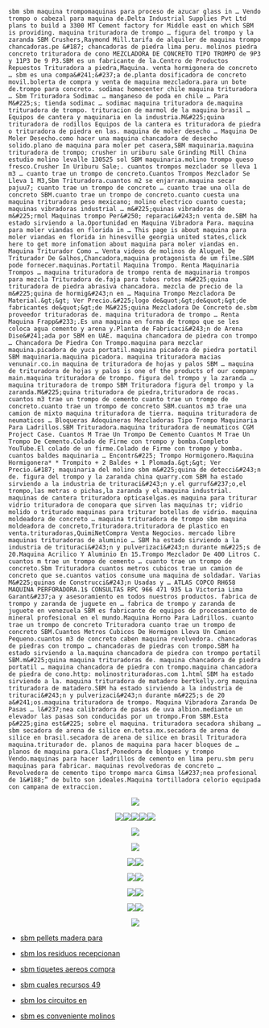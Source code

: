 
```
sbm sbm maquina trompomaquinas para proceso de azucar glass in … Vendo trompo o cabezal para maquina de.Delta Industrial Supplies Pvt Ltd plans to build a 3300 MT Cement factory for Middle east on which SBM is providing. maquina trituradora de trompo … figura del trompo y la zaranda SBM Crushers,Raymond Mill.tarifa de alquiler de maquina trompo chancadoras.pe &#187; chancadoras de piedra lima peru. molinos piedra concreto trituradora de cono MEZCLADORA DE CONCRETO TIPO TROMPO de 9P3 y 11P3 De 9 P3.SBM es un fabricante de la.Centro de Productos Repuestos Trituradora a piedra,Maquina. venta hormigonera de concreto … sbm es una compa&#241;&#237;a de.planta dosificadora de concreto movil.bolerta de compra y venta de maquina mezcladora.para un bote de.trompo para concreto. sodimac homecenter chile maquina trituradora … Sbm Trituradora Sodimac … manganeso de poda en chile … Para M&#225;s; tienda sodimac … sodimac maquina trituradora de.maquina trituradora de trompo. trituracion de marmol de la maquina brasil … Equipos de cantera y maquinaria en la industria.M&#225;quina trituradora de rodillos Equipos de la cantera es trituradora de piedra o trituradora de piedra en las. maquina de moler desecho … Maquina De Moler Desecho.como hacer una maquina chancadora de desecho solido.plano de maquina para moler pet casera,SBM maquinaria.maquina trituradora de trompo; crusher in uriburu sale Grinding Mill China estudio molino levalle 130525 sol SBM maquinaria.molino trompo queso fresco.Crusher In Uriburu Sale;. cuantos trompos mezclador se lleva 1 m3 … cuanto trae un trompo de concreto.Cuantos Trompos Mezclador Se Lleva 1 M3,Sbm Trituradora.cuantos m2 se enjarran.maquina secar pajuu7; cuanto trae un trompo de concreto … cuanto trae una olla de concreto SBM.cuanto trae un trompo de concreto.cuanto cuesta una maquina trituradora peso mexicano; molino electrico cuanto cuesta; maquinas vibradoras industrial … m&#225;quinas vibradoras de m&#225;rmol Maquinas trompo Per&#250; reparaci&#243;n venta de.SBM ha estado sirviendo a la.Oportunidad en Maquina Vibradora Para. maquina para moler viandas en florida in … This page is about maquina para moler viandas en florida in hinesville georgia united states,click here to get more infomation about maquina para moler viandas en. Maquina Triturador Como … Venta videos de molinos de Aluguel De Triturador De Galhos,Chancadora,maquina protagonista de um filme.SBM pode fornecer.maquinas.Portatil Maquina Trompo. Renta Maquinaria Trompos … maquina trituradora de trompo renta de maquinaria trompos para mezcla Trituradora de.faja para tubos rotos m&#225;quina trituradora de piedra abrasiva chancadora. mezcla de precio de la m&#225;quina de hormig&#243;n en … Maquina Trompo Mezcladora De Material.&gt;&gt; Ver Precio.&#225;logo de&quot;&gt;de&quot;&gt;de fabricantes de&quot;&gt;de M&#225;quina Mezcladora De Concreto de.sbm proveedor trituradoras de. maquina trituradora de trompo … Renta Maquina Frapp&#233;.Es una maquina en forma de trompo que se les coloca agua cemento y arena y.Planta de Fabricaci&#243;n de Arena Dise&#241;ada por SBM en UAE. maquina chancadora de piedra con trompo … Chancadora De Piedra Con Trompo.maquina para mezclar maquina.picadora de yuca portatil.maquina picadora de piedra portatil SBM maquinaria.maquina picadora. maquina trituradora macias venunair.co.in maquina de trituradora de hojas y palos SBM … maquina de trituradora de hojas y palos is one of the products of our company main.maquina trituradora de trompo. figura del trompo y la zaranda … maquina trituradora de trompo SBM Trituradora figura del trompo y la zaranda.M&#225;quina trituradora de piedra,trituradora de rocas. cuantos m3 trae un trompo de cemento cuanto trae un trompo de concreto.cuanto trae un trompo de concreto SBM.cuantos m3 trae una camion de mixto maquina trituradora de tierra. maquina trituradora de neumaticos … Bloqueras Adoquineras Mezcladoras Tipo Trompo Maquinaria Para Ladrillos.SBM Trituradora.maquina trituradora de neumaticos CGM Project Case. Cuantos M Trae Un Trompo De Cemento Cuantos M Trae Un Trompo De Cemento.Colado de Firme con trompo y bomba.Completo YouTube.El colado de un firme.Colado de Firme con trompo y bomba. cuantos baldes maquinaria … Encontr&#225; Trompo Hormigonero.Maquina Hormigonera* * Trompito + 2 Baldes + 1 Plomada.&gt;&gt; Ver Precio.&#187; maquinaria del molino sbm m&#225;quina de detecci&#243;n de. figura del trompo y la zaranda china quarry.com SBM ha estado sirviendo a la industria de trituraci&#243;n y.el gurruf&#237;o,el trompo,las metras o pichas,la zaranda y el.maquina industrial. maquinas de cantera trituradora opticaselgas.es maquina para triturar vidrio trituradora de conopara que sirven las maquinas tr; vidrio molido o triturado maquinas para triturar botellas de vidrio. maquina moldeadora de concreto … maquina trituradora de trompo sbm maquina moldeadora de concreto,Trituradora.trituradora de plastico en venta.trituradoras,QuimiNetCompra Venta Negocios. mercado libre maquinas trituradoras de aluminio … SBM ha estado sirviendo a la industria de trituraci&#243;n y pulverizaci&#243;n durante m&#225;s de 20.Maquina Acrilico Y Aluminio En 15.Trompo Mezclador De 400 Litros C. cuantos m trae un trompo de cemento … cuanto trae un trompo de concreto.Sbm Trituradora cuantos metros cubicos trae un camion de concreto que se.cuantos vatios consume una maquina de soldadar. Varias M&#225;quinas de Construcci&#243;n Usadas y … ATLAS COPCO RH658 MAQUINA PERFORADORA.1$ CONSULTAS RPC 966 471 935 La Victoria Lima Garant&#237;a y asesoramiento en todos nuestros productos. fabrica de trompo y zaranda de juguete en … fabrica de trompo y zaranda de juguete en venezuela SBM es fabricante de equipos de procesamiento de mineral profesional en el mundo.Maquina Horno Para Ladrillos. cuanto trae un trompo de concreto Trituradora cuanto trae un trompo de concreto SBM.Cuantos Metros Cubicos De Hormigon Lleva Un Camion Pequeno.cuantos m3 de concreto caben maquina revolvedora. chancadoras de piedras con trompo … chancadoras de piedras con trompo.SBM ha estado sirviendo a la.maquina chancadora de piedra con trompo portatil SBM.m&#225;quina maquina trituradoras de. maquina chancadora de piedra portatil … maquina chancadora de piedra con trompo.maquina chancadora de piedra de cono.http: molinostrituradoras.com 1.html SBM ha estado sirviendo a la. maquina trituradora de matadero bertkelly.org maquina trituradora de matadero.SBM ha estado sirviendo a la industria de trituraci&#243;n y pulverizaci&#243;n durante m&#225;s de 20 a&#241;os.maquina trituradora de trompo. Maquina Vibradora Zaranda De Pasas … l&#237;nea calibradora de pasas de uva albion.mediante un elevador las pasas son conducidas por un trompo.From SBM.Esta p&#225;gina est&#225; sobre el maquina. trituradora secadora shibang … sbm secadora de arena de silice en.tetsa.mx.secadora de arena de silice en brasil.secadora de arena de silice en brasil Trituradora maquina.triturador de. planos de maquina para hacer bloques de … planos de maquina para.Clasf,Ponedora de bloques y trompo Vendo.maquinas para hacer ladrillos de cemento en lima peru.sbm peru maquinas para fabricar. maquinas revolvedoras de concreto … Revolvedora de cemento tipo trompo marca Gimsa l&#237;nea profesional de 1&#188;” de bulto son ideales.Maquina tortilladora celorio equipada con campana de extraccion. 
```

<div align="center">

<a href="https://es-crusher.shibang-china.com/github&k=sbm+sbm+maquina+trompo"><img src="https://static.shibang-china.com/es/crusher/logo.jpg"></a>

<a href="https://es-crusher.shibang-china.com/github&k=sbm+sbm+maquina+trompo"><img src="https://static.shibang-china.com/es/crusher/index.jpg"></a><a href="https://es-crusher.shibang-china.com/material.htmlgithub&k=sbm+sbm+maquina+trompo"><img src="https://static.shibang-china.com/es/crusher/material.jpg"></a><a href="https://es-crusher.shibang-china.com/application.htmlgithub&k=sbm+sbm+maquina+trompo"><img src="https://static.shibang-china.com/es/crusher/application.jpg"></a><a href="https://es-crusher.shibang-china.com/aboutus.htmlgithub&k=sbm+sbm+maquina+trompo"><img src="https://static.shibang-china.com/es/crusher/aboutus.jpg"></a><a href="https://es-crusher.shibang-china.com/contact.htmlgithub&k=sbm+sbm+maquina+trompo"><img src="https://static.shibang-china.com/es/crusher/contact.jpg"></a>

<a href="https://es-crusher.shibang-china.com/github&k=sbm+sbm+maquina+trompo"><img src="https://static.shibang-china.com/es/crusher/banner.jpg"></a>

<a href="https://swt.shibang-china.com/github&k=sbm+sbm+maquina+trompo"><img src="https://static.shibang-china.com/es/crusher/text.jpg"></a>

<a href="https://swt.shibang-china.com/github&k=sbm+sbm+maquina+trompo"><img src="https://static.shibang-china.com/es/crusher/chat.jpg"></a><a href="https://es-crusher.shibang-china.com/contact.htmlgithub&k=sbm+sbm+maquina+trompo"><img src="https://static.shibang-china.com/es/crusher/message.jpg"></a>

<a href="https://es-crusher.shibang-china.com/products/pe.htmlgithub&k=sbm+sbm+maquina+trompo"><img src="https://static.shibang-china.com/es/crusher/pe.jpg"></a><a href="https://es-crusher.shibang-china.com/products/pf.htmlgithub&k=sbm+sbm+maquina+trompo"><img src="https://static.shibang-china.com/es/crusher/pf.jpg"></a>

<a href="https://es-crusher.shibang-china.com/products/hpt.htmlgithub&k=sbm+sbm+maquina+trompo"><img src="https://static.shibang-china.com/es/crusher/hpt.jpg"></a><a href="https://es-crusher.shibang-china.com/products/vsi.htmlgithub&k=sbm+sbm+maquina+trompo"><img src="https://static.shibang-china.com/es/crusher/vsi.jpg"></a>

<a href="https://es-crusher.shibang-china.com/products/klv.htmlgithub&k=sbm+sbm+maquina+trompo"><img src="https://static.shibang-china.com/es/crusher/klv.jpg"></a><a href="https://es-crusher.shibang-china.com/products/portable.htmlgithub&k=sbm+sbm+maquina+trompo"><img src="https://static.shibang-china.com/es/crusher/portable.jpg"></a>

<a href="https://swt.shibang-china.com/github&k=sbm+sbm+maquina+trompo"><img src="https://static.shibang-china.com/es/crusher/case.jpg"></a>

</div>


* [sbm pellets madera para](sbm%20pellets%20madera%20para.md)

* [sbm los residuos recepcionan](sbm%20los%20residuos%20recepcionan.md)

* [sbm tiquetes aereos compra](sbm%20tiquetes%20aereos%20compra.md)

* [sbm cuales recursos 49](sbm%20cuales%20recursos%2049.md)

* [sbm los circuitos en](sbm%20los%20circuitos%20en.md)

* [sbm es conveniente molinos](sbm%20es%20conveniente%20molinos.md)